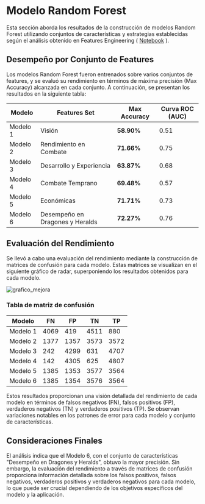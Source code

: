 # Modelo Random Forest
Esta sección aborda los resultados de la construcción de modelos Random Forest utilizando conjuntos de características y estrategias establecidas según el análisis obtenido en Features Engineering ( [Notebook](/notebooks/005_Features.ipynb) ).

## Desempeño por Conjunto de Features
Los modelos Random Forest fueron entrenados sobre varios conjuntos de features, y se evaluó su rendimiento en términos de máxima precisión (Max Accuracy) alcanzada en cada conjunto. A continuación, se presentan los resultados en la siguiente tabla:

| Modelo | Features Set | Max Accuracy | Curva ROC (AUC) |
|---|---|---|---|
| Modelo 1 | Visión | **58.90%** | 0.51 |
| Modelo 2 | Rendimiento en Combate | **71.66%** | 0.75 |
| Modelo 3 | Desarrollo y Experiencia | **63.87%** | 0.68 |
| Modelo 4 | Combate Temprano | **69.48%** | 0.57 |
| Modelo 5 | Económicas | **71.71%** | 0.73 |
| Modelo 6 | Desempeño en Dragones y Heralds | **72.27%** | 0.76 |

## Evaluación del Rendimiento
Se llevó a cabo una evaluación del rendimiento mediante la construcción de matrices de confusión para cada modelo. Estas matrices se visualizan en el siguiente gráfico de radar, superponiendo los resultados obtenidos para cada modelo.

![grafico_mejora](/static/img/rf_Matrices_confusión.png)

### Tabla de matriz de confusión

| Modelo | FN | FP | TN |TP |
|---|---|---|---|---|
| Modelo 1 | 4069 | 419 | 4511 | 880 |
| Modelo 2 | 1377 | 1357 | 3573 | 3572 |
| Modelo 3 | 242 | 4299 | 631 | 4707 |
| Modelo 4 | 142 | 4305 | 625 | 4807 |
| Modelo 5 | 1385 | 1353 | 3577 | 3564 |
| Modelo 6 | 1385 | 1354 | 3576 | 3564 |

Estos resultados proporcionan una visión detallada del rendimiento de cada modelo en términos de falsos negativos (FN), falsos positivos (FP), verdaderos negativos (TN) y verdaderos positivos (TP). Se observan variaciones notables en los patrones de error para cada modelo y conjunto de características.

## Consideraciones Finales
El análisis indica que el Modelo 6, con el conjunto de características "Desempeño en Dragones y Heralds", obtuvo la mayor precisión. Sin embargo, la evaluación del rendimiento a través de matrices de confusión proporciona información detallada sobre los falsos positivos, falsos negativos, verdaderos positivos y verdaderos negativos para cada modelo, lo que puede ser crucial dependiendo de los objetivos específicos del modelo y la aplicación.